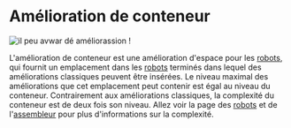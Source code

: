 # Amélioration de conteneur

![il peu avwar dé améliorassion !](oredict:oc:upgradeContainer1)

L'amélioration de conteneur est une amélioration d'espace pour les [robots](../block/robot.md), qui fournit un emplacement dans les [robots](../block/robot.md) terminés dans lequel des améliorations classiques peuvent être insérées. Le niveau maximal des améliorations que cet emplacement peut contenir est égal au niveau du conteneur. Contrairement aux améliorations classiques, la complexité du conteneur est de deux fois son niveau. Allez voir la page des [robots](../block/robot.md) et de l'[assembleur](../block/assembler.md) pour plus d'informations sur la complexité.
